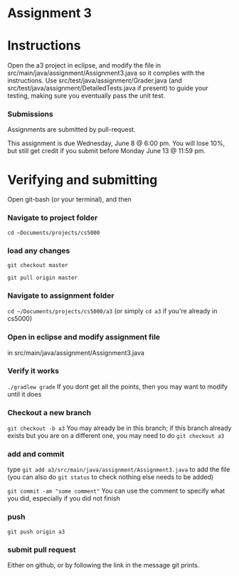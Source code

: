 Assignment 3
===

# Instructions

Open the a3 project in eclipse, and modify the file in src/main/java/assignment/Assignment3.java so it complies with the instructions. Use src/test/java/assignment/Grader.java (and src/test/java/assignment/DetailedTests.java if present) to guide your testing, making sure you eventually pass the unit test.

### Submissions
Assignments are submitted by pull-request.

This assignment is due Wednesday, June 8 @ 6:00 pm. You will lose 10%, but still get credit if you submit before Monday June 13 @ 11:59 pm.

# Verifying and submitting
Open git-bash (or your terminal), and then

### Navigate to project folder
```cd ~Documents/projects/cs5000```

### load any changes
```git checkout master```

```git pull origin master```

### Navigate to assignment folder
```cd ~/Documents/projects/cs5000/a3```   (or simply ```cd a3``` if you're already in cs5000)

### Open in eclipse and modify assignment file
in src/main/java/assignment/Assignment3.java

### Verify it works
```./gradlew grade```
If you dont get all the points, then you may want to modify until it does


### Checkout a new branch
```git checkout -b a3``` 
You may already be in this branch; if this branch already exists but you are on a different one, you may need to do ```git checkout a3```

### add and commit
type
```git add a3/src/main/java/assignment/Assignment3.java```
to add the file (you can also do ```git status``` to check nothing else needs to be added) 

```git commit -am "some comment"```
You can use the comment to specify what you did, especially if you did not finish

### push
```git push origin a3```

### submit pull request
Either on github, or by following the link in the message git prints.

